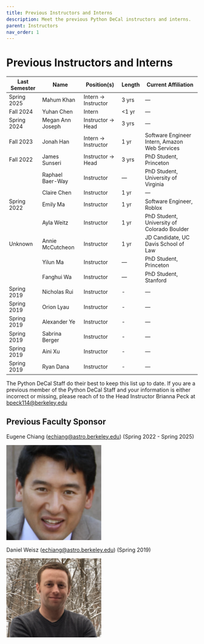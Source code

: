 ```yaml
---
title: Previous Instructors and Interns
description: Meet the previous Python DeCal instructors and interns.
parent: Instructors
nav_order: 1
---
```

# Previous Instructors and Interns

| Last Semester | Name               | Position(s)           | Length   | Current Affiliation                          |
|---------------|--------------------|-----------------------|----------|----------------------------------------------|
| Spring 2025   | Mahum Khan         | Intern → Instructor   | 3 yrs    | —                                            |
| Fall 2024     | Yuhan Chen         | Intern                | <1 yr    | —                                            |
| Spring 2024   | Megan Ann Joseph   | Instructor → Head     | 3 yrs    | —                                            |
| Fall 2023     | Jonah Han          | Intern → Instructor   | 1 yr     | Software Engineer Intern, Amazon Web Services|
| Fall 2022     | James Sunseri      | Instructor → Head     | 3 yrs    | PhD Student, Princeton                       |
|               | Raphael Baer-Way   | Instructor            | —        | PhD Student, University of Virginia          |
|               | Claire Chen        | Instructor            | 1 yr     | —                                            |
| Spring 2022   | Emily Ma           | Instructor            | 1 yr     | Software Engineer, Roblox                    |
|               | Ayla Weitz         | Instructor            | 1 yr     | PhD Student, University of Colorado Boulder  |
| Unknown       | Annie McCutcheon   | Instructor            | 1 yr     | JD Candidate, UC Davis School of Law         |
|               | Yilun Ma           | Instructor            | —        | PhD Student, Princeton                       |
|               | Fanghui Wa         | Instructor            | —        | PhD Student, Stanford                        |
| Spring 2019   | Nicholas Rui       | Instructor            | -        | —                                            |
| Spring 2019   | Orion Lyau         | Instructor            | -        | —                                            |
| Spring 2019   | Alexander Ye       | Instructor            | -        | —                                            |
| Spring 2019   | Sabrina Berger     | Instructor            | -        | —                                            |
| Spring 2019   | Aini Xu            | Instructor            | -        | —                                            |
| Spring 2019   | Ryan Dana          | Instructor            | -        | —                                            |

The Python DeCal Staff do their best to keep this list up to date. If you are a previous member of the Python DeCal Staff and your information is either incorrect or missing, please reach of to the Head Instructor Brianna Peck at bpeck114@berkeley.edu

## Previous Faculty Sponsor

Eugene Chiang (echiang@astro.berkeley.edu)
(Spring 2022 - Spring 2025)

<img src="/assets/images/eugene_chiang.png" alt="Description of image" width="250">

Daniel Weisz (echiang@astro.berkeley.edu)
(Spring 2019)

<img src="/assets/images/daniel_weisz.png" alt="Description of image" width="250">


